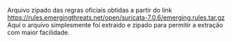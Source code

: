 Arquivo zipado das regras oficiais obtidas a partir do link
https://rules.emergingthreats.net/open/suricata-7.0.6/emerging.rules.tar.gz
Aqui o arquivo simplesmente foi extraido e zipado para permitir a extração com maior facilidade.
